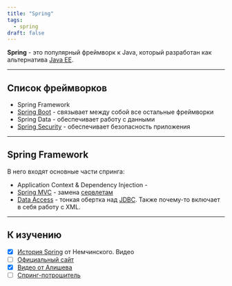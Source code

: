 ```yaml
---
title: "Spring"
tags:
  - spring
draft: false
---
```


**Spring** - это популярный фреймворк к Java, который разработан как альтернатива [Java EE](../java_ee/java_ee.md).

---
## Список фреймворков
- Spring Framework
- [Spring Boot](spring_boot.md) - связывает между собой все остальные фреймворки
- Spring Data - обеспечивает работу с данными
- [Spring Security](spring_security.md) - обеспечивает безопасность приложения

---
## Spring Framework
В него входят основные части спринга:

- Application Context & Dependency Injection -
- [Spring MVC](spring_mvc.md) - замена [сервлетам](../servlets/servlet.md)
- [Data Access](spring_framework_jdbc.md) - тонкая обертка над [JDBC](../java/jdbc.md). Также почему-то включает в себя работу с XML.

---
## К изучению

- [X] [История Spring](https://www.youtube.com/watch?v=lY69oEm71BE) от Немчинского. Видео
- [ ] [Официальный сайт](https://spring.io/)
- [X] [Видео от Алишева](https://www.youtube.com/watch?v=5ePo08sqcpk&list=PLAma_mKffTOR5o0WNHnY0mTjKxnCgSXrZ)
- [ ] [Спринг-потрошитель](https://www.youtube.com/watch?v=BmBr5diz8WA)